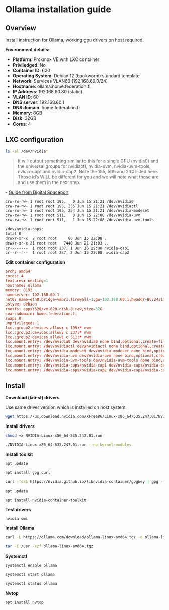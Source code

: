 # Ollama installation guide

## Overview

Install instruction for Ollama, working gpu drivers on host required.

**Environment details:**
- **Platform**: Proxmox VE with LXC container
- **Priviledged**: No
- **Container ID**: 620
- **Operating System**: Debian 12 (bookworm) standard template
- **Network**: Services VLAN60 (192.168.60.0/24)
- **Hostname**: ollama.home.federation.fi
- **IP Address**: 192.168.60.80 (static)
- **VLAN ID**: 60
- **DNS server**: 192.168.60.1
- **DNS domain**: home.federation.fi
- **Memory**: 8GB
- **Disk**: 32GB
- **Cores**: 4

## LXC configuration

```bash
ls -al /dev/nvidia*
```

> It will output something similar to this for a single GPU (nvidia0) and the universal groups for nvidiactl, nvidia-uvm, nvidia-uvm-tools, nvidia-cap1 and nvidia-cap2. Note the 195, 509 and 234 listed here. Those id’s WILL be different for you and we will note what those are and use them in the next step.

\- [Guide from Digital Spaceport](https://digitalspaceport.com/proxmox-lxc-gpu-passthru-setup-guide/)

```bash
crw-rw-rw- 1 root root 195,   0 Jun 15 21:21 /dev/nvidia0
crw-rw-rw- 1 root root 195, 255 Jun 15 21:21 /dev/nvidiactl
crw-rw-rw- 1 root root 195, 254 Jun 15 21:21 /dev/nvidia-modeset
crw-rw-rw- 1 root root 511,   0 Jun 15 22:08 /dev/nvidia-uvm
crw-rw-rw- 1 root root 511,   1 Jun 15 22:08 /dev/nvidia-uvm-tools

/dev/nvidia-caps:
total 0
drwxr-xr-x  2 root root     80 Jun 15 22:08 .
drwxr-xr-x 21 root root   7440 Jun 21 21:03 ..
cr--------  1 root root 237, 1 Jun 15 22:08 nvidia-cap1
cr--r--r--  1 root root 237, 2 Jun 15 22:08 nvidia-cap2
```

**Edit container configuration**

```conf
arch: amd64
cores: 4
features: nesting=1
hostname: ollama
memory: 8192
nameserver: 192.168.60.1
net0: name=eth0,bridge=vmbr1,firewall=1,gw=192.168.60.1,hwaddr=BC:24:11:2C:20:EE,ip=192.168.60.80/24,tag=60,type=veth
ostype: debian
rootfs: apps:620/vm-620-disk-0.raw,size=32G
searchdomain: home.federation.fi
swap: 0
unprivileged: 1
lxc.cgroup2.devices.allow: c 195:* rwm
lxc.cgroup2.devices.allow: c 237:* rwm
lxc.cgroup2.devices.allow: c 511:* rwm
lxc.mount.entry: /dev/nvidia0 dev/nvidia0 none bind,optional,create=file
lxc.mount.entry: /dev/nvidiactl dev/nvidiactl none bind,optional,create=file
lxc.mount.entry: /dev/nvidia-modeset dev/nvidia-modeset none bind,optional,create=file
lxc.mount.entry: /dev/nvidia-uvm dev/nvidia-uvm none bind,optional,create=file
lxc.mount.entry: /dev/nvidia-uvm-tools dev/nvidia-uvm-tools none bind,optional,create=file
lxc.mount.entry: /dev/nvidia-caps/nvidia-cap1 dev/nvidia-caps/nvidia-cap1 none bind,optional,create=file
lxc.mount.entry: /dev/nvidia-caps/nvidia-cap2 dev/nvidia-caps/nvidia-cap2 none bind,optional,create=file
```

## Install

**Download (latest) drivers**

Use same driver version which is installed on host system.

```bash
wget https://us.download.nvidia.com/XFree86/Linux-x86_64/535.247.01/NVIDIA-Linux-x86_64-535.247.01.run
```

**Install drivers**

```bash
chmod +x NVIDIA-Linux-x86_64-535.247.01.run

./NVIDIA-Linux-x86_64-535.247.01.run --no-kernel-modules
```

**Install toolkit**

```bash
apt update

apt install gpg curl

curl -fsSL https://nvidia.github.io/libnvidia-container/gpgkey | gpg --dearmor -o /usr/share/keyrings/nvidia-container-toolkit-keyring.gpg && curl -s -L https://nvidia.github.io/libnvidia-container/stable/deb/nvidia-container-toolkit.list | sed 's#deb https://#deb [signed-by=/usr/share/keyrings/nvidia-container-toolkit-keyring.gpg] https://#g' | tee /etc/apt/sources.list.d/nvidia-container-toolkit.list

apt update

apt install nvidia-container-toolkit
```

**Test drivers**

```
nvidia-smi
```

**Install Ollama**

```bash
curl -L https://ollama.com/download/ollama-linux-amd64.tgz -o ollama-linux-amd64.tgz

tar -C /usr -xzf ollama-linux-amd64.tgz
```

**Systemctl**

```bash
systemctl enable ollama

systemctl start ollama

systemctl status ollama
```

**Nvtop**

```bash
apt install nvtop
```
